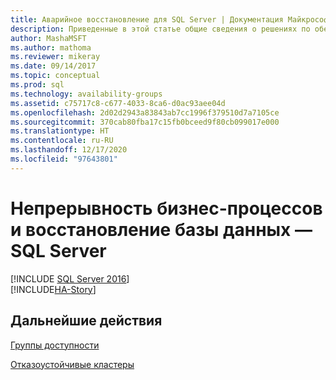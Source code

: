 ```yaml
---
title: Аварийное восстановление для SQL Server | Документация Майкрософт
description: Приведенные в этой статье общие сведения о решениях по обеспечению непрерывности бизнес-процессов помогут реализовать высокую доступность и аварийное восстановление в SQL Server для предоставления ресурсов с минимальными простоями.
author: MashaMSFT
ms.author: mathoma
ms.reviewer: mikeray
ms.date: 09/14/2017
ms.topic: conceptual
ms.prod: sql
ms.technology: availability-groups
ms.assetid: c75717c8-c677-4033-8ca6-d0ac93aee04d
ms.openlocfilehash: 2d02d2943a83843ab7cc1996f379510d7a7105ce
ms.sourcegitcommit: 370cab80fba17c15fb0bceed9f80cb099017e000
ms.translationtype: HT
ms.contentlocale: ru-RU
ms.lasthandoff: 12/17/2020
ms.locfileid: "97643801"
---
```

# <a name="business-continuity-and-database-recovery---sql-server"></a>Непрерывность бизнес-процессов и восстановление базы данных — SQL Server
[!INCLUDE [SQL Server 2016](../includes/applies-to-version/sqlserver2016.md)]  
[!INCLUDE[HA-Story](../includes/sql-server-ha-story.md)]

## <a name="next-steps"></a>Дальнейшие действия

[Группы доступности](availability-groups/windows/overview-of-always-on-availability-groups-sql-server.md)

[Отказоустойчивые кластеры](../sql-server/failover-clusters/install/sql-server-failover-cluster-installation.md)
